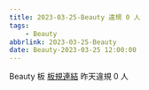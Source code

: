 ```yaml
---
title: 2023-03-25-Beauty 違規 0 人
tags:
    - Beauty
abbrlink: 2023-03-25-Beauty
date: Beauty-2023-03-25 12:00:00
---
```

Beauty 板 [板規連結](https://www.ptt.cc/bbs/Beauty/M.1630069980.A.84B.html)
昨天違規 0 人
